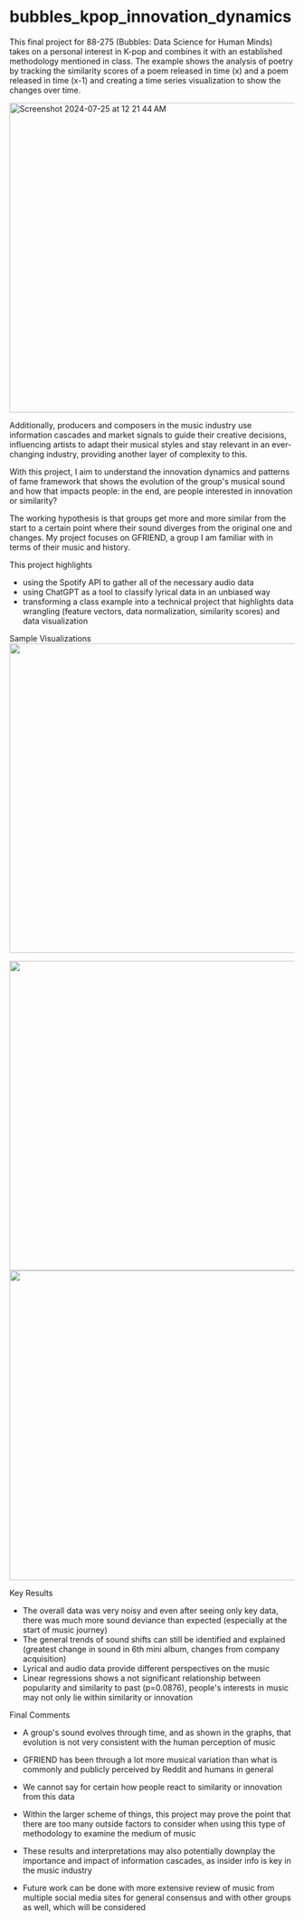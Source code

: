 # bubbles_kpop_innovation_dynamics

This final project for 88-275 (Bubbles: Data Science for Human Minds) takes on a personal interest in K-pop and combines it with an established methodology mentioned in class. The example shows the analysis of poetry by tracking the similarity scores of a poem released in time (x) and a poem released in time (x-1) and creating a time series visualization to show the changes over time.

<img width="546" alt="Screenshot 2024-07-25 at 12 21 44 AM" src="https://github.com/user-attachments/assets/42d0225a-5679-4926-90c6-5f4c8159fed3">

Additionally, producers and composers in the music industry use information cascades and market signals to guide their creative decisions, influencing artists to adapt their musical styles and stay relevant in an ever-changing industry, providing another layer of complexity to this.

With this project, I aim to understand the innovation dynamics and patterns of fame framework that shows the evolution of the group's musical sound and how that impacts people: in the end, are people interested in innovation or similarity? 

The working hypothesis is that groups get more and more similar from the start to a certain point where their sound diverges from the original one and changes.
My project focuses on GFRIEND, a group I am familiar with in terms of their music and history.

This project highlights
- using the Spotify API to gather all of the necessary audio data 
- using ChatGPT as a tool to classify lyrical data in an unbiased way
- transforming a class example into a technical project that highlights data wrangling (feature vectors, data normalization, similarity scores) and data visualization

Sample Visualizations
<img width="546" src="https://github.com/user-attachments/assets/5cd0e1ce-5e56-49ba-8bcc-d755227bc2f7">

<img width="546" src="https://github.com/user-attachments/assets/7d4e4b27-ab75-46bf-a7f6-6874e2e8b9a8">

<img width="546" src="https://github.com/user-attachments/assets/5336a041-f9df-45c0-a652-73b4ef9442eb">

Key Results
- The overall data was very noisy and even after seeing only key data, there was much more sound deviance than expected (especially at the start of music journey)
- The general trends of sound shifts can still be identified and explained (greatest change in sound in 6th mini album, changes from company acquisition)
- Lyrical and audio data provide different perspectives on the music
- Linear regressions shows a not significant relationship between popularity and similarity to past (p=0.0876), people's interests in music may not only lie within similarity or innovation

Final Comments
- A group's sound evolves through time, and as shown in the graphs, that evolution is not very consistent with the human perception of music
- GFRIEND has been through a lot more musical variation than what is commonly and publicly perceived by Reddit and humans in general
- We cannot say for certain how people react to similarity or innovation from this data
- Within the larger scheme of things, this project may prove the point that there are too many outside factors to consider when using this type of methodology to examine the medium of music
- These results and interpretations may also potentially downplay the importance and impact of information cascades, as insider info is key in the music industry

- Future work can be done with more extensive review of music from multiple social media sites for general consensus and with other groups as well, which will be considered

